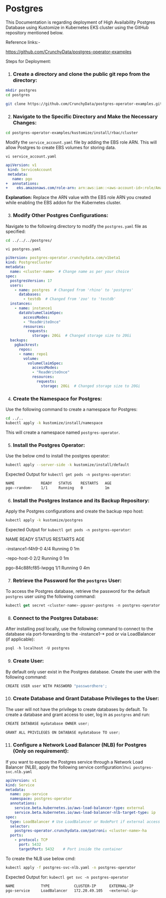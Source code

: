 # Postgres

This Documentation is regarding deployment of High Availability Postgres Database using Kustomize in Kubernetes EKS cluster using the GitHub repository mentioned below.

Reference links:-

<https://github.com/CrunchyData/postgres-operator-examples>


Steps for Deployment:


1. ###  **Create a directory and clone the public git repo from the directory:**

```bash
mkdir postgres
cd postgres
```

```bash
git clone https://github.com/CrunchyData/postgres-operator-examples.git
```



2. ### **Navigate to the Specific Directory and Make the Necessary Changes:**

```bash
cd postgres-operator-examples/kustomize/install/rbac/cluster
```

Modify the `service_account.yaml` file by adding the EBS role ARN. This will allow Postgres to create EBS volumes for storing data.

`vi service_account.yaml`

```yaml
apiVersion: v1
 kind: ServiceAccount
 metadata:
   name: pgo
+  annotations:
+    eks.amazonaws.com/role-arn: arn:aws:iam::<aws-account-id>:role/AmazonEKS_EBS_CSI_DriverRole
```

**Explanation:** Replace the ARN value with the EBS role ARN you created while enabling the EBS addon for the Kubernetes cluster.



3. ### **Modify Other Postgres Configurations:**

Navigate to the following directory to modify the `postgres.yaml` file as specified:

```bash
cd ../../../postgres/
```

`vi postgres.yaml`

```yaml
piVersion: postgres-operator.crunchydata.com/v1beta1
kind: PostgresCluster
metadata:
  name: <cluster-name>  # Change name as per your choice
spec:
  postgresVersion: 17
  users:
    - name: postgres  # Changed from 'rhino' to 'postgres'
      databases:
        - testdb  # Changed from 'zoo' to 'testdb'
  instances:
    - name: instance1
      dataVolumeClaimSpec:
        accessModes:
        - "ReadWriteOnce"
        resources:
          requests:
            storage: 20Gi  # Changed storage size to 20Gi
  backups:
    pgbackrest:
      repos:
      - name: repo1
        volume:
          volumeClaimSpec:
            accessModes:
            - "ReadWriteOnce"
            resources:
              requests:
                storage: 20Gi  # Changed storage size to 20Gi
```



4. ### **Create the Namespace for Postgres:**

Use the following command to create a namespace for Postgres:

```bash
cd ../..
kubectl apply -k kustomize/install/namespace
```

This will create a namespace named `postgres-operator`.



5. ### **Install the Postgres Operator:**

Use the below cmd to install the postgres operator:

```bash
kubectl apply --server-side -k kustomize/install/default
```

Expected Output for `kubectl get pods -n postgres-operator`:

```bash
NAME            READY   STATUS    RESTARTS   AGE
pgo-<random>    1/1     Running   0          1m
```



6. ### **Install the Postgres Instance and its Backup Repository:**

Apply the Postgres configurations and create the backup repo host:

```bash
kubectl apply -k kustomize/postgres
```

Expected Output for `kubectl get pods -n postgres-operator`:

NAME                                              READY   STATUS    RESTARTS   AGE

<cluster-name>-instance1-f4h9-0       4/4     Running            0               1m

<cluster-name>-repo-host-0                2/2     Running            0                1m

pgo-84c88fcf85-lwpgq                  1/1     Running             0               4m



7. ### **Retrieve the Password for the** `postgres` **User:**

To access the Postgres database, retrieve the password for the default `postgres` user using the following command:

```javascript
kubectl get secret <cluster-name>-pguser-postgres -n postgres-operator -o jsonpath="{.data.password}" | base64 --decode
```



8. ### **Connect to the Postgres Database:**

After installing psql locally, use the following command to connect to the database via port-forwarding to the <cluster-name>-instance1-\* pod or via LoadBalancer (if applicable):

```javascript
psql -h localhost -U postgres
```



9. ### **Create User:**

By default only user exist in the Postgres database. Create the user with the following command:

```javascript
CREATE USER user WITH PASSWORD "passwordhere';
```



10. ### **Create Database and Grant Database Privileges to the User:**

The user will not have the privilege to create databases by default. To create a database and grant access to user, log in as `postgres` and run:

```javascript
CREATE DATABASE mydatabase OWNER user;
```


```javascript
GRANT ALL PRIVILEGES ON DATABASE mydatabase TO user;
```



11. ### **Configure a Network Load Balancer (NLB) for Postgres (Only on requirement):**

If you want to expose the Postgres service through a Network Load Balancer (NLB), apply the following service configuration:\n`vi postgres-svc.nlb.yaml`

```yaml
apiVersion: v1
kind: Service
metadata:
  name: pgo-service
  namespace: postgres-operator
  annotations:
    service.beta.kubernetes.io/aws-load-balancer-type: external
    service.beta.kubernetes.io/aws-load-balancer-nlb-target-type: ip
spec:
  type: LoadBalancer # Use LoadBalancer or NodePort if external access is required
  selector:
    postgres-operator.crunchydata.com/patroni: <cluster-name>-ha
  ports:
    - protocol: TCP
      port: 5432
      targetPort: 5432    # Port inside the container
```

To create the NLB use below cmd:

```bash
kubectl apply -f postgres-svc-nlb.yaml -n postgres-operator
```

Expected Output for: `kubectl get svc -n postgres-operator`

```bash
NAME            TYPE           CLUSTER-IP      EXTERNAL-IP                                             PORT(S)          AGE
pgo-service     LoadBalancer   172.20.49.105   <external-ip>                                            5432/TCP         5m
```
